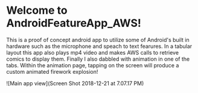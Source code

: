 # Welcome to AndroidFeatureApp_AWS!

This is a proof of concept android app to utilize some of Android's built in hardware such as the microphone and speach to text fearures. In a tabular layout this app also plays mp4 video and makes AWS calls to retrieve comics to display them. Finally I also dabbled with animation in one of the tabs. Within the animation page, tapping on the screen will produce a custom animated firework explosion!  

![Main app view](Screen Shot 2018-12-21 at 7.07.17 PM)
